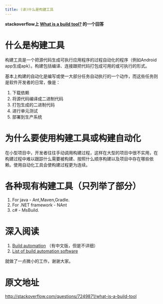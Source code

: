 ```yaml
---
title: (译)什么是构建工具
---
```


**stackoverflow上 [What is a build tool?] 的一个回答**

# 什么是构建工具

构建工具是一个把源代码生成可执行应用程序的过程自动化的程序（例如Android app生成apk）。构建包括编译、连接跟把代码打包成可用的或可执行的形式。

基本上构建的自动化是编写或使一大部分任务自动执行的一个动作，而这些任务则是软件开发者的日常，像是：

1. 下载依赖
2. 将源代码编译成二进制代码
3. 打包生成的二进制代码
4. 进行单元测试
5. 部署到生产系统

# 为什么要使用构建工具或构建自动化

在小型项目中，开发者往往手动调用构建过程，这样在大型的项目中很不实用，在构建过程中难以跟踪什么需要被构建、按照什么顺序构建以及项目中存在哪些依赖。使用自动化工具会使构建过程更为连续。

# 各种现有构建工具（只列举了部分）

1. For java - Ant,Maven,Gradle.
2. For .NET framework - NAnt
3. c# - MsBuild.

# 深入阅读

1. [Build automation][] （有中文版，但是不详细）
2. [List of build automation software][]


就做了一点微小的工作，谢谢大家。


# 原文地址

http://stackoverflow.com/questions/7249871/what-is-a-build-tool




[What is a build tool?]: http://stackoverflow.com/questions/7249871/what-is-a-build-tool
[Build automation]: https://en.wikipedia.org/wiki/Build_automation
[List of build automation software]: https://en.wikipedia.org/wiki/List_of_build_automation_software
